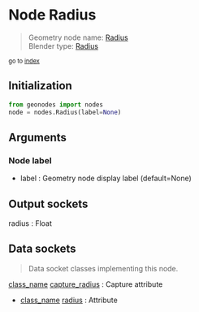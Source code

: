 
# Node Radius

> Geometry node name: [Radius](https://docs.blender.org/manual/en/latest/modeling/geometry_nodes/material/radius.html)<br>
  Blender type: [Radius](https://docs.blender.org/api/current/bpy.types.GeometryNodeInputRadius.html)
  
<sub>go to [index](/docs/index.md)</sub>

## Initialization

```python
from geonodes import nodes
node = nodes.Radius(label=None)
```



## Arguments


### Node label

- label : Geometry node display label (default=None)

## Output sockets

radius : Float

## Data sockets

> Data socket classes implementing this node.
  
[class_name](docs/sockets/Geometry.md) [capture_radius](docs/sockets/Geometry.md#capture_radius) : Capture attribute
- [class_name](docs/sockets/Geometry.md) [radius](docs/sockets/Geometry.md#radius) : Attribute
  
